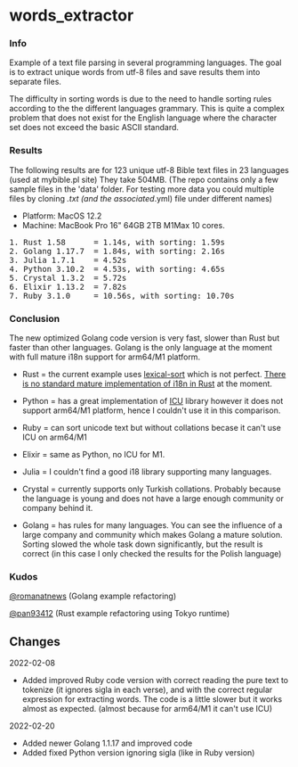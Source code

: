 # words_extractor

### Info

Example of a text file parsing in several programming languages. The goal is to extract unique words from utf-8 files and save results them into separate files.

The difficulty in sorting words is due to the need to handle sorting rules according to the the different languages grammary. This is quite a complex problem that does not exist for the English language where the character set does not exceed the basic ASCII standard.

### Results

The following results are for 123 unique utf-8 Bible text files in 23 languages (used at mybible.pl site) They take 504MB. (The repo contains only a few sample files in the 'data' folder. For testing more data you could multiple files by cloning *.txt (and the associated*.yml) file under different names)

* Platform: MacOS 12.2
* Machine: MacBook Pro 16" 64GB 2TB M1Max 10 cores.

<pre>
1. Rust 1.58      = 1.14s, with sorting: 1.59s
2. Golang 1.17.7  = 1.84s, with sorting: 2.16s
3. Julia 1.7.1    = 4.52s
4. Python 3.10.2  = 4.53s, with sorting: 4.65s
5. Crystal 1.3.2  = 5.72s
6. Elixir 1.13.2  = 7.82s
7. Ruby 3.1.0     = 10.56s, with sorting: 10.70s
</pre>

### Conclusion

The new optimized Golang code version is very fast, slower than Rust but faster than other languages. Golang is the only language at the moment with full mature i18n support for arm64/M1 platform.

* Rust = the current example uses [lexical-sort](https://lib.rs/crates/lexical-sort) which is not perfect. [There is no standard mature implementation of i18n in Rust](https://www.arewewebyet.org/topics/i18n/) at the moment.

* Python = has a great implementation of [ICU](https://icu.unicode.org/related) library however it does not support arm64/M1 platform, hence I couldn't use it in this comparison.

* Ruby = can sort unicode text but without collations becase it can't use ICU on arm64/M1

* Elixir = same as Python, no ICU for M1.

* Julia = I couldn't find a good i18 library supporting many languages.

* Crystal = currently supports only Turkish collations. Probably because the language is young and does not have a large enough community or company behind it.

* Golang = has rules for many languages. You can see the influence of a large company and community which makes Golang a mature solution. Sorting slowed the whole task down significantly, but the result is correct (in this case I only checked the results for the Polish language)

### Kudos

[@romanatnews](https://github.com/romanatnews) (Golang example refactoring)

[@pan93412](https://github.com/pan93412) (Rust example refactoring using Tokyo runtime)

## Changes

2022-02-08

* Added improved Ruby code version with correct reading the pure text to tokenize (it ignores sigla in each verse), and with the correct regular expression for extracting words. The code is a little slower but it works almost as expected. (almost because for arm64/M1 it can't use ICU)

2022-02-20

* Added newer Golang 1.1.17 and improved code
* Added fixed Python version ignoring sigla (like in Ruby version)
